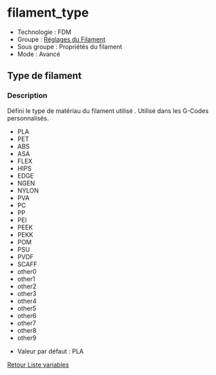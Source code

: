# filament_type

* Technologie : FDM
* Groupe : [Réglages du Filament](../filament_settings/filament_settings.md)
* Sous groupe : Propriétés du filament
* Mode : Avancé

## Type de filament

### Description

Défini le type de matériau du filament utilisé . Utilisé dans les G-Codes personnalisés.

 - PLA
 - PET
 - ABS
 - ASA
 - FLEX
 - HIPS
 - EDGE
 - NGEN
 - NYLON
 - PVA
 - PC
 - PP
 - PEI
 - PEEK
 - PEKK
 - POM
 - PSU
 - PVDF
 - SCAFF
 - other0
 - other1
 - other2
 - other3
 - other4
 - other5
 - other6
 - other7
 - other8
 - other9


* Valeur par défaut : PLA

[Retour Liste variables](variable_list.md)